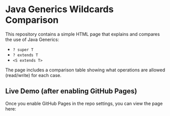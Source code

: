 # Java Generics Wildcards Comparison

This repository contains a simple HTML page that explains and compares the use of Java Generics:
- `? super T`
- `? extends T`
- `<S extends T>`

The page includes a comparison table showing what operations are allowed (read/write) for each case.

## Live Demo (after enabling GitHub Pages)
Once you enable GitHub Pages in the repo settings, you can view the page here:

